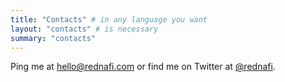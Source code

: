 ```yaml
---
title: "Contacts" # in any language you want
layout: "contacts" # is necessary
summary: "contacts"
---
```


Ping me at [hello@rednafi.com][email] or find me on Twitter at [@rednafi][twitter].


[email]: hello@rednafi.com
[twitter]: https://twitter.com/rednafi
